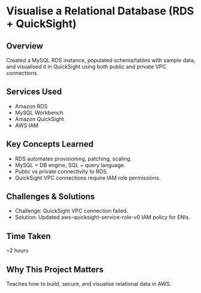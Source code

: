 # Visualise a Relational Database (RDS + QuickSight)

## Overview
Created a MySQL RDS instance, populated schema/tables with sample data, and visualised it in QuickSight using both public and private VPC connections.

## Services Used
- Amazon RDS  
- MySQL Workbench  
- Amazon QuickSight  
- AWS IAM  

## Key Concepts Learned
- RDS automates provisioning, patching, scaling.  
- MySQL = DB engine, SQL = query language.  
- Public vs private connectivity to RDS.  
- QuickSight VPC connections require IAM role permissions.  

## Challenges & Solutions
- Challenge: QuickSight VPC connection failed.  
- Solution: Updated aws-quicksight-service-role-v0 IAM policy for ENIs.  

## Time Taken
~2 hours  

## Why This Project Matters
Teaches how to build, secure, and visualise relational data in AWS.

